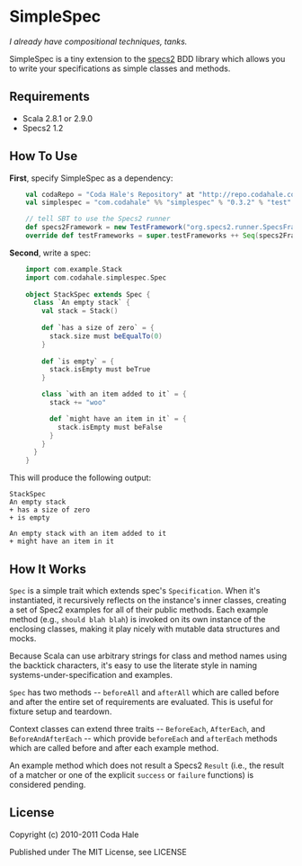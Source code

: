 SimpleSpec
==========

*I already have compositional techniques, tanks.*

SimpleSpec is a tiny extension to the
[specs2](http://etorreborre.github.com/specs2/) BDD library which allows you to
write your specifications as simple classes and methods.


Requirements
------------

* Scala 2.8.1 or 2.9.0
* Specs2 1.2


How To Use
----------

**First**, specify SimpleSpec as a dependency:

```scala
    val codaRepo = "Coda Hale's Repository" at "http://repo.codahale.com/"
    val simplespec = "com.codahale" %% "simplespec" % "0.3.2" % "test"

    // tell SBT to use the Specs2 runner
    def specs2Framework = new TestFramework("org.specs2.runner.SpecsFramework")
    override def testFrameworks = super.testFrameworks ++ Seq(specs2Framework)
```

**Second**, write a spec:

```scala
    import com.example.Stack
    import com.codahale.simplespec.Spec
    
    object StackSpec extends Spec {
      class `An empty stack` {
        val stack = Stack()
        
        def `has a size of zero` = {
          stack.size must beEqualTo(0)
        }
        
        def `is empty` = {
          stack.isEmpty must beTrue
        }

        class `with an item added to it` = {
          stack += "woo"

          def `might have an item in it` = {
            stack.isEmpty must beFalse
          }
        }
      }
    }
```

This will produce the following output:

```
StackSpec
An empty stack
+ has a size of zero
+ is empty

An empty stack with an item added to it
+ might have an item in it
```


How It Works
------------

`Spec` is a simple trait which extends spec's `Specification`. When it's
instantiated, it recursively reflects on the instance's inner classes, creating
a set of Spec2 examples for all of their public methods. Each example method
(e.g., ``should blah blah``) is invoked on its own instance of the enclosing
classes, making it play nicely with mutable data structures and mocks.

Because Scala can use arbitrary strings for class and method names using the
backtick characters, it's easy to use the literate style in naming
systems-under-specification and examples.

`Spec` has two methods -- `beforeAll` and `afterAll` which are called before and
after the entire set of requirements are evaluated. This is useful for fixture
setup and teardown.

Context classes can extend three traits -- `BeforeEach`, `AfterEach`, and
`BeforeAndAfterEach` -- which provide `beforeEach` and `afterEach` methods which
are called before and after each example method.

An example method which does not result a Specs2 `Result` (i.e., the result of
a matcher or one of the explicit `success` or `failure` functions) is considered
pending.


License
-------

Copyright (c) 2010-2011 Coda Hale

Published under The MIT License, see LICENSE
